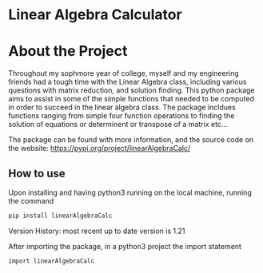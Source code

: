 # Linear Algebra Calculator

# About the Project
Throughout my sophmore year of college, myself and my engineering friends had a tough time with the Linear Algebra class, including various questions with matrix reduction, and solution finding. This python package aims to assist in some of the simple functions that needed to be computed in order to succeed in the linear algebra class. The package incldues functions ranging from simple four function operations to finding the solution of equations or determinent or transpose of a matrix etc... 

The package can be found with more information, and the source code on the website: https://pypi.org/project/linearAlgebraCalc/

## How to use
Upon installing and having python3 running on the local machine, running the command 

```bash
pip install linearAlgebraCalc
```
Version History: most recent up to date version is 1.21

After importing the package, in a python3 project the import statement 

```bash
import linearAlgebraCalc 
```
